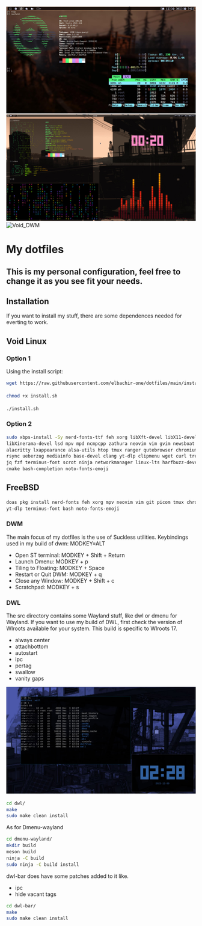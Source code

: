 ![Void_DWM](assets/Void_DWM.jpg)
![Void_DWM](assets/Void_DWM2.jpg)
![Void_DWM](assets/Void_DWM.gif)
# My dotfiles

## This is my personal configuration, feel free to change it as you see fit your needs.

## Installation

If you want to install my stuff, there are some dependences needed for everting to work.

## Void Linux

### Option 1

Using the install script:

```bash
wget https://raw.githubusercontent.com/elbachir-one/dotfiles/main/install.sh

chmod +x install.sh

./install.sh
```

### Option 2

```bash
sudo xbps-install -Sy nerd-fonts-ttf feh xorg libXft-devel libX11-devel \
libXinerama-devel lsd mpv mpd ncmpcpp zathura neovim vim gvim newsboat picom \
alacritty lxappearance alsa-utils htop tmux ranger qutebrowser chromium ffmpeg \
rsync ueberzug mediainfo base-devel clang yt-dlp clipmenu wget curl tree nodejs \
jq fzf terminus-font scrot ninja networkmanager linux-lts harfbuzz-devel git \
cmake bash-completion noto-fonts-emoji
```

## FreeBSD

```bash
doas pkg install nerd-fonts feh xorg mpv neovim vim git picom tmux chromium \
yt-dlp terminus-font bash noto-fonts-emoji
```

### DWM

The main focus of my dotfiles is the use of Suckless utilities.
Keybindings used in my build of dwm:
MODKEY=ALT

- Open ST terminal: MODKEY + Shift + Return
- Launch Dmenu: MODKEY + p
- Tiling to Floating: MODKEY + Space
- Restart or Quit DWM: MODKEY + q
- Close any Window: MODKEY + Shift + c
- Scratchpad: MODKEY + s

### DWL

The src directory contains some Wayland stuff, like dwl or dmenu for Wayland.
If you want to use my build of DWL,
first check the version of Wlroots available for your system.
This build is specific to Wlroots 17.

- always center
- attachbottom
- autostart
- ipc
- pertag
- swallow
- vanity gaps

![Void DWL](assets/dwl.jpg)

```bash
cd dwl/
make
sudo make clean install
```

As for Dmenu-wayland

```bash
cd dmenu-wayland/
mkdir build
meson build
ninja -C build
sudo ninja -C build install
```

dwl-bar does have some patches added to it like.

- ipc
- hide vacant tags

```bash
cd dwl-bar/
make
sudo make clean install
```
